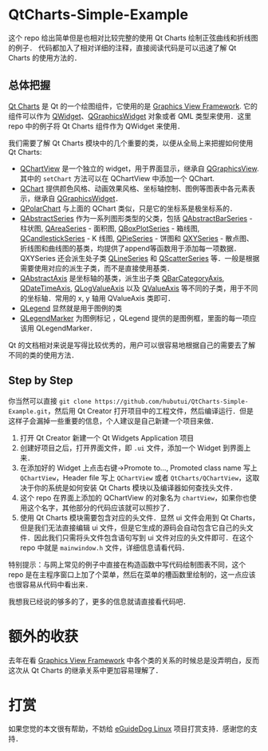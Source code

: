 # QtCharts-Simple-Example
这个 repo 给出简单但是也相对比较完整的使用 Qt Charts 绘制正弦曲线和折线图的例子．
代码都加入了相对详细的注释，直接阅读代码是可以迅速了解 Qt Charts 的使用方法的．

## 总体把握
[Qt Charts](http://doc.qt.io/qt-5/qtcharts-index.html) 是 Qt 的一个绘图组件，它使用的是 [Graphics View Framework](http://doc.qt.io/qt-5/graphicsview.html).
它的组件可以作为 [QWidget](http://doc.qt.io/qt-5/qwidget.html)、[QGraphicsWidget](http://doc.qt.io/qt-5/graphicsview.html#qgraphicswidget) 对象或者
QML 类型来使用．这里 repo 中的例子将 Qt Charts 组件作为 QWidget 来使用．

我们需要了解 Qt Charts 模块中的几个重要的类，以便从全局上来把握如何使用 Qt Charts:
* [QChartView](http://doc.qt.io/qt-5/qchartview.html) 是一个独立的 widget，用于界面显示，继承自 [QGraphicsView](http://doc.qt.io/qt-5/qgraphicsview.html).
其中的 `setChart` 方法可以在 QChartView 中添加一个 QChart.
* [QChart](http://doc.qt.io/qt-5/qchart.html) 提供颜色风格、动画效果风格、坐标轴控制、图例等图表中各元素表示，继承自 [QGraphicsWidget](http://doc.qt.io/qt-5/qgraphicswidget.html)．
* [QPolarChart](http://doc.qt.io/qt-5/qpolarchart.html) 与上面的 QChart 类似，只是它的坐标系是极坐标系的．
* [QAbstractSeries](http://doc.qt.io/qt-5/qabstractseries.html) 作为一系列图形类型的父类，包括 [QAbstractBarSeries](http://doc.qt.io/qt-5/qabstractbarseries.html) - 柱状图, [QAreaSeries](http://doc.qt.io/qt-5/qareaseries.html) - 面积图, [QBoxPlotSeries](http://doc.qt.io/qt-5/qboxplotseries.html) - 箱线图, [QCandlestickSeries](http://doc.qt.io/qt-5/qcandlestickseries.html) - K 线图, [QPieSeries](http://doc.qt.io/qt-5/qpieseries.html) - 饼图和 [QXYSeries](http://doc.qt.io/qt-5/qxyseries.html) - 散点图、折线图和曲线图的基类，均提供了append等函数用于添加每一项数据．QXYSeries 还会派生处子类 [QLineSeries](http://doc.qt.io/qt-5/qlineseries.html) 和 [QScatterSeries](http://doc.qt.io/qt-5/qscatterseries.html) 等．一般是根据需要使用对应的派生子类，而不是直接使用基类．
* [QAbstractAxis](http://doc.qt.io/qt-5/qabstractaxis.html) 是坐标轴的基类，派生出子类 [QBarCategoryAxis](http://doc.qt.io/qt-5/qbarcategoryaxis.html), [QDateTimeAxis](http://doc.qt.io/qt-5/qdatetimeaxis.html), [QLogValueAxis](http://doc.qt.io/qt-5/qlogvalueaxis.html) 以及 [QValueAxis](http://doc.qt.io/qt-5/qvalueaxis.html) 等不同的子类，用于不同的坐标轴．常用的 x, y 轴用 QValueAxis 类即可．
* [QLegend](http://doc.qt.io/qt-5/qlegend.html) 显然就是用于图例的类
* [QLegendMarker](http://doc.qt.io/qt-5/qlegendmarker.html) 为图例标记 ，QLegend 提供的是图例框，里面的每一项应该用 QLegendMarker．

Qt 的文档相对来说是写得比较优秀的，用户可以很容易地根据自己的需要去了解不同的类的使用方法．

## Step by Step
你当然可以直接 `git clone https://github.com/hubutui/QtCharts-Simple-Example.git`，然后用 Qt Creator 打开项目中的工程文件，然后编译运行．但是这样子会漏掉一些重要的信息，个人建议是自己新建一个项目来做．

1. 打开 Qt Creator 新建一个 Qt Widgets Application 项目
2. 创建好项目之后，打开界面文件，即 `.ui` 文件，添加一个 Widget 到界面上来．
3. 在添加好的 Widget 上点击右键->Promote to..., Promoted class name 写上 `QChartView`，Header file 写上 `QChartView` 或者 `QtCharts/QChartView`，这取决于你的系统是如何安装 Qt Charts 模块以及编译器如何查找头文件．
4. 这个 repo 在界面上添加的 QChartView 的对象名为 `chartView`，如果你也使用这个名字，其他部分的代码应该就可以照抄了．
5. 使用 Qt Charts 模块需要包含对应的头文件．显然 ui 文件会用到 Qt Charts，但是我们无法直接编辑 ui 文件，但是它生成的源码会自动包含它自己的头文件．因此我们只需将头文件包含语句写到 ui 文件对应的头文件即可．在这个 repo 中就是 `mainwindow.h` 文件，详细信息请看代码．

特别提示：与网上常见的例子中直接在构造函数中写代码绘制图表不同，这个 repo 是在主程序窗口上加了个菜单，然后在菜单的槽函数里绘制的，这一点应该也很容易从代码中看出来．

我想我已经说的够多的了，更多的信息就请直接看代码吧．

# 额外的收获
去年在看 [Graphics View Framework](http://doc.qt.io/qt-5/graphicsview.html) 中各个类的关系的时候总是没弄明白，反而这次从 Qt Charts 的继承关系中更加容易理解了．

# 打赏
如果您觉的本文很有帮助，不妨给 [eGuideDog Linux](http://www.eguidedog.net/cn/support-us-cn.php) 项目打赏支持．感谢您的支持．
